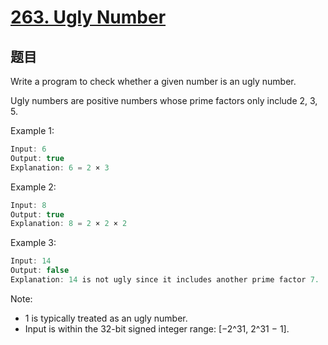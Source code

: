 # [263. Ugly Number](https://leetcode.com/problems/ugly-number/)

## 题目

Write a program to check whether a given number is an ugly number.

Ugly numbers are positive numbers whose prime factors only include 2, 3, 5.

Example 1:

```c
Input: 6
Output: true
Explanation: 6 = 2 × 3
```

Example 2:

```c
Input: 8
Output: true
Explanation: 8 = 2 × 2 × 2
```

Example 3:

```c
Input: 14
Output: false
Explanation: 14 is not ugly since it includes another prime factor 7.
```

Note:

- 1 is typically treated as an ugly number.
- Input is within the 32-bit signed integer range: [−2^31,  2^31 − 1].
